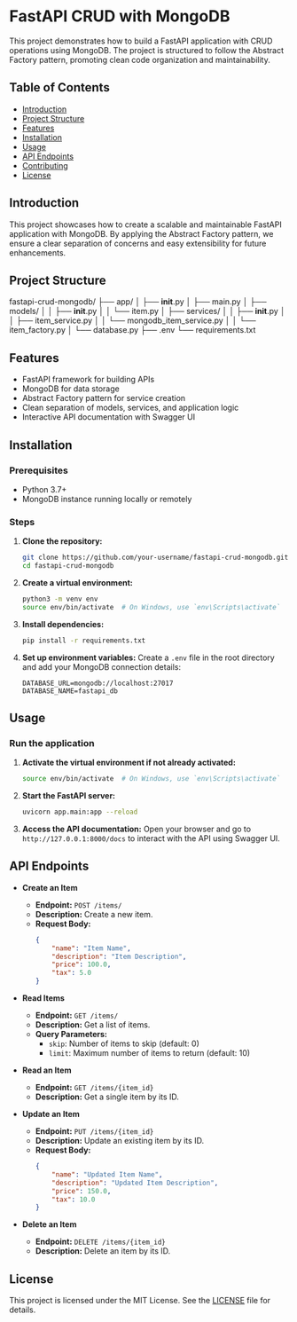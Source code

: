 # FastAPI CRUD with MongoDB

This project demonstrates how to build a FastAPI application with CRUD operations using MongoDB. The project is structured to follow the Abstract Factory pattern, promoting clean code organization and maintainability.

## Table of Contents

- [Introduction](#introduction)
- [Project Structure](#project-structure)
- [Features](#features)
- [Installation](#installation)
- [Usage](#usage)
- [API Endpoints](#api-endpoints)
- [Contributing](#contributing)
- [License](#license)

## Introduction

This project showcases how to create a scalable and maintainable FastAPI application with MongoDB. By applying the Abstract Factory pattern, we ensure a clear separation of concerns and easy extensibility for future enhancements.

## Project Structure

fastapi-crud-mongodb/
├── app/
│   ├── __init__.py
│   ├── main.py
│   ├── models/
│   │   ├── __init__.py
│   │   └── item.py
│   ├── services/
│   │   ├── __init__.py
│   │   ├── item_service.py
│   │   └── mongodb_item_service.py
│   │   └── item_factory.py
│   └── database.py
├── .env
└── requirements.txt



## Features

- FastAPI framework for building APIs
- MongoDB for data storage
- Abstract Factory pattern for service creation
- Clean separation of models, services, and application logic
- Interactive API documentation with Swagger UI

## Installation

### Prerequisites

- Python 3.7+
- MongoDB instance running locally or remotely

### Steps

1. **Clone the repository:**
    ```bash
    git clone https://github.com/your-username/fastapi-crud-mongodb.git
    cd fastapi-crud-mongodb
    ```

2. **Create a virtual environment:**
    ```bash
    python3 -m venv env
    source env/bin/activate  # On Windows, use `env\Scripts\activate`
    ```

3. **Install dependencies:**
    ```bash
    pip install -r requirements.txt
    ```

4. **Set up environment variables:**
    Create a `.env` file in the root directory and add your MongoDB connection details:
    ```
    DATABASE_URL=mongodb://localhost:27017
    DATABASE_NAME=fastapi_db
    ```

## Usage

### Run the application

1. **Activate the virtual environment if not already activated:**
    ```bash
    source env/bin/activate  # On Windows, use `env\Scripts\activate`
    ```

2. **Start the FastAPI server:**
    ```bash
    uvicorn app.main:app --reload
    ```

3. **Access the API documentation:**
    Open your browser and go to `http://127.0.0.1:8000/docs` to interact with the API using Swagger UI.

## API Endpoints

- **Create an Item**
    - **Endpoint:** `POST /items/`
    - **Description:** Create a new item.
    - **Request Body:**
        ```json
        {
            "name": "Item Name",
            "description": "Item Description",
            "price": 100.0,
            "tax": 5.0
        }
        ```

- **Read Items**
    - **Endpoint:** `GET /items/`
    - **Description:** Get a list of items.
    - **Query Parameters:**
        - `skip`: Number of items to skip (default: 0)
        - `limit`: Maximum number of items to return (default: 10)

- **Read an Item**
    - **Endpoint:** `GET /items/{item_id}`
    - **Description:** Get a single item by its ID.

- **Update an Item**
    - **Endpoint:** `PUT /items/{item_id}`
    - **Description:** Update an existing item by its ID.
    - **Request Body:**
        ```json
        {
            "name": "Updated Item Name",
            "description": "Updated Item Description",
            "price": 150.0,
            "tax": 10.0
        }
        ```

- **Delete an Item**
    - **Endpoint:** `DELETE /items/{item_id}`
    - **Description:** Delete an item by its ID.

## License

This project is licensed under the MIT License. See the [LICENSE](LICENSE) file for details.


